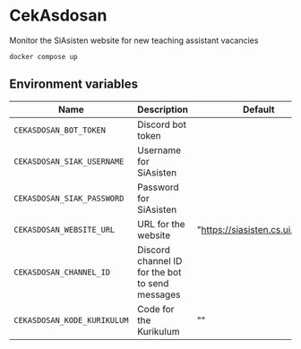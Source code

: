 # CekAsdosan
Monitor the SiAsisten website for new teaching assistant vacancies

```
docker compose up
```

## Environment variables

| Name | Description | Default |
| --- | --- | --- |
| `CEKASDOSAN_BOT_TOKEN` | Discord bot token | |
| `CEKASDOSAN_SIAK_USERNAME` | Username for SiAsisten | |
| `CEKASDOSAN_SIAK_PASSWORD` | Password for SiAsisten | |
| `CEKASDOSAN_WEBSITE_URL` | URL for the website | "https://siasisten.cs.ui.ac.id/" |
| `CEKASDOSAN_CHANNEL_ID` | Discord channel ID for the bot to send messages | |
| `CEKASDOSAN_KODE_KURIKULUM` | Code for the Kurikulum | "" |
